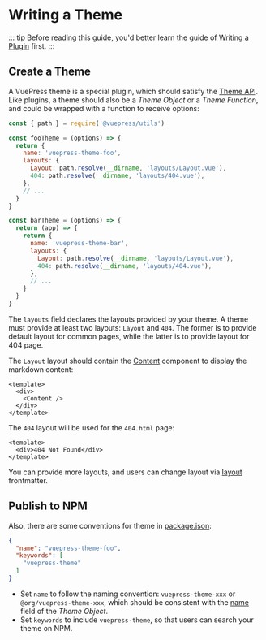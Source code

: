 # Writing a Theme

::: tip
Before reading this guide, you'd better learn the guide of [Writing a Plugin](./plugin.md) first.
:::

## Create a Theme

A VuePress theme is a special plugin, which should satisfy the [Theme API](../reference/theme-api.md). Like plugins, a theme should also be a *Theme Object* or a *Theme Function*, and could be wrapped with a function to receive options:

```js
const { path } = require('@vuepress/utils')

const fooTheme = (options) => {
  return {
    name: 'vuepress-theme-foo',
    layouts: {
      Layout: path.resolve(__dirname, 'layouts/Layout.vue'),
      404: path.resolve(__dirname, 'layouts/404.vue'),
    },
    // ...
  }
}

const barTheme = (options) => {
  return (app) => {
    return {
      name: 'vuepress-theme-bar',
      layouts: {
        Layout: path.resolve(__dirname, 'layouts/Layout.vue'),
        404: path.resolve(__dirname, 'layouts/404.vue'),
      },
      // ...
    }
  }
}
```

The `layouts` field declares the layouts provided by your theme. A theme must provide at least two layouts: `Layout` and `404`. The former is to provide default layout for common pages, while the latter is to provide layout for 404 page.

The `Layout` layout should contain the [Content](../reference/components.md#content) component to display the markdown content:

```vue
<template>
  <div>
    <Content />
  </div>
</template>
```

The `404` layout will be used for the `404.html` page:

```vue
<template>
  <div>404 Not Found</div>
</template>
```

You can provide more layouts, and users can change layout via [layout](../reference/frontmatter.md#layout) frontmatter.

## Publish to NPM

Also, there are some conventions for theme in [package.json](https://docs.npmjs.com/cli/v6/configuring-npm/package-json):

```json
{
  "name": "vuepress-theme-foo",
  "keywords": [
    "vuepress-theme"
  ]
}
```

- Set `name` to follow the naming convention: `vuepress-theme-xxx` or `@org/vuepress-theme-xxx`, which should be consistent with the [name](../reference/theme-api.md#name) field of the *Theme Object*.
- Set `keywords` to include `vuepress-theme`, so that users can search your theme on NPM.
